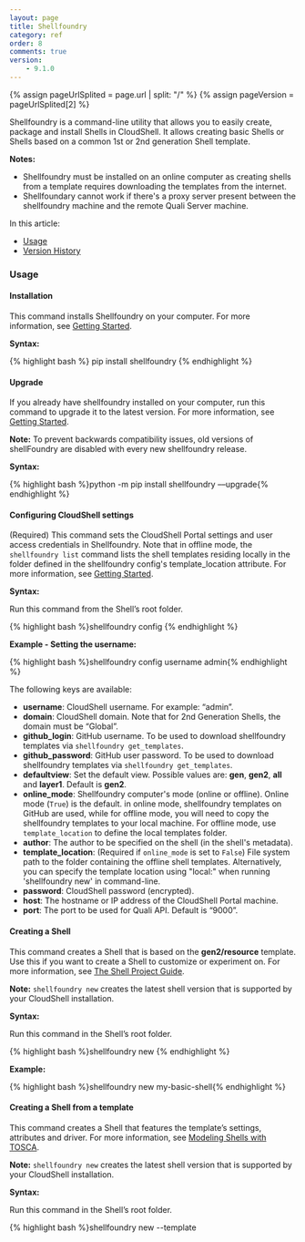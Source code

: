 ```yaml
---
layout: page
title: Shellfoundry
category: ref
order: 8
comments: true
version:
    - 9.1.0
---
```


{% assign pageUrlSplited = page.url | split: "/" %}
{% assign pageVersion = pageUrlSplited[2] %}


Shellfoundry is a command-line utility that allows you to easily create, package and install Shells in CloudShell.  It allows creating basic Shells or Shells based on a common 1st or 2nd generation Shell template. 

**Notes:** 

* Shellfoundry must be installed on an online computer as creating shells from a template requires downloading the templates from the internet.
* Shellfoundary cannot work if there's a proxy server present between the shellfoundry machine and the remote Quali Server machine.


In this article:

* [Usage](#usage)
* [Version History](#version-history)


### Usage<a name="usage"></a>


#### Installation
This command installs Shellfoundry on your computer. For more information, see [Getting Started]({{site.baseurl}}/shells/{{pageVersion}}/getting-started.html).

**Syntax:**

{% highlight bash %}
pip install shellfoundry
{% endhighlight %}


#### Upgrade

If you already have shellfoundry installed on your computer, run this command to upgrade it to the latest version. For more information, see [Getting Started]({{site.baseurl}}/shells/{{pageVersion}}/getting-started.html).

**Note:** To prevent backwards compatibility issues, old versions of shellFoundry are disabled with every new shellfoundry release.

**Syntax:**

{% highlight bash %}python -m pip install shellfoundry ––upgrade{% endhighlight %}


#### Configuring CloudShell settings

(Required) This command sets the CloudShell Portal settings and user access credentials in Shellfoundry. Note that in offline mode, the `shellfoundry list` command lists the shell templates residing locally in the folder defined in the shellfoundry config's template_location attribute. For more information, see [Getting Started]({{site.baseurl}}/shells/{{pageVersion}}/getting-started.html).

**Syntax:**

Run this command from the Shell’s root folder.

{% highlight bash %}shellfoundry config <key name> <key value>{% endhighlight %}

**Example - Setting the username:**

{% highlight bash %}shellfoundry config username admin{% endhighlight %}

The following keys are available:
* **username**: CloudShell username. For example: “admin”.
* **domain**: CloudShell domain. Note that for 2nd Generation Shells, the domain must be “Global”.
* **github_login**: GitHub username. To be used to download shellfoundry templates via `shellfoundry get_templates`.
* **github_password**: GitHub user password. To be used to download shellfoundry templates via `shellfoundry get_templates`.
* **defaultview**: Set the default view. Possible values are: **gen**, **gen2**, **all** and **layer1**. Default is **gen2**.
* **online_mode**: Shellfoundry computer's mode (online or offline). Online mode (`True`) is the default. in online mode, shellfoundry templates on GitHub are used, while for offline mode, you will need to copy the shellfoundry templates to your local machine. For offline mode, use `template_location` to define the local templates folder.
* **author**: The author to be specified on the shell (in the shell's metadata).
* **template_location**: (Required if `online_mode` is set to `False`) File system path to the folder containing the offline shell templates. Alternatively, you can specify the template location using "local:" when running 'shellfoundry new' in command-line.
* **password**: CloudShell password (encrypted).
* **host**: The hostname or IP address of the CloudShell Portal machine.
* **port**: The port to be used for Quali API. Default is “9000”.


#### Creating a Shell

This command creates a Shell that is based on the **gen2/resource** template. Use this if you want to create a Shell to customize or experiment on. For more information, see [The Shell Project Guide]({{site.baseurl}}/shells/{{pageVersion}}/the-shell-project.html).

**Note:** `shellfoundry new` creates the latest shell version that is supported by your CloudShell installation. 

**Syntax:**

Run this command in the Shell’s root folder.

{% highlight bash %}shellfoundry new <Shell-name>{% endhighlight %}

**Example:**

{% highlight bash %}shellfoundry new my-basic-shell{% endhighlight %}


#### Creating a Shell from a template

This command creates a Shell that features the template’s settings, attributes and driver. For more information, see [Modeling Shells with TOSCA]({{site.baseurl}}/shells/{{pageVersion}}/modeling-the-shell.html). 

**Note:** `shellfoundry new` creates the latest shell version that is supported by your CloudShell installation. 

**Syntax:**

Run this command in the Shell’s root folder.

{% highlight bash %}shellfoundry new <Shell-name> --template <template>{% endhighlight %}

**Example:**

{% highlight bash %}shellfoundry new my-switch-g2 --template=gen2/networking/switch{% endhighlight %}

**Note:** This command creates a Shell that is based on the latest version of the specified template, which is supported by your CloudShell version. However, you can also create a Shell based on a different version of the template, by adding `--version <version_number>` to the command. 


#### Creating a Shell from a local template

This section explains how to create Shells using a Shell template that isn’t online for some reason. For example, you want to use a Shell template you are currently developing.

**Syntax:**

Run this command from the directory that will contain the new Shell:

{% highlight bash %}shellfoundry new <new-shell-name> --template local:<path-to-template’s-root-folder> {% endhighlight %}

The path can be a URL to the Shell template's zip package on GitHub or the filesystem path (prefixed by `local:./`) to the extracted zip folder:

![Shell Commands]({{site.baseurl}}/assets/download_shell_zip.png)

**Example:**
{% highlight bash %}shellfoundry new my-service-ext --template local:C:\Temp\shell-pdu-standard-master {% endhighlight %}

&nbsp;&nbsp;&nbsp;&nbsp;&nbsp;The new shell is added to the path from which you ran the `shellfounfry new` command. 


#### Creating a Shell of a specific version

Follow the steps in this section to create an older version of a Shell. 

First, run the `shellfoundry show` command to see the Shell's versions.

**Example:**
{% highlight bash %}shellfoundry show <template-name> {% endhighlight %}

Then, in the `shellfoundry new` command, specify the version you need. For example, "5.0.2":

{% highlight bash %}shellfoundry new router-shell-502 --template gen2/networking/router --version 5.0.2 {% endhighlight %}


#### Downloading shellfoundry templates

This command downloads all shellfoundry templates from GitHub, which you can use to create shells in offline mode. Note that shellfoundry uses GitHub API to fetch the templates, so you will need to set a GitHub user (via `shellfoundry config`) to grant shellfoundry unrestricted access to GitHub API. For details, see this GitHub Developer <a href="https://developer.github.com/v3/#rate-limiting" target="_blank">article</a>.
**Syntax:**
{% highlight bash %}shellfoundry get_templates <CloudShell version>{% endhighlight %}
Shellfoundry will download the latest template versions that are compatible with the specified CloudShell version.
**Example:**
{% highlight bash %}shellfoundry get_templates 9.1{% endhighlight %}


#### Listing available Shell templates

This command lists the 1st and 2nd generation Shell templates you can use for your new Shell. For more information, see [Modeling Shells with TOSCA]({{site.baseurl}}/shells/{{pageVersion}}/modeling-the-shell.html). 

Note that in offline mode, the command lists the shell templates residing locally in the folder defined in the shellfoundry config's `template_location` attribute.

**Syntax:**

{% highlight bash %}shellfoundry list{% endhighlight %}

To view templates of a specific type, add the appropriate flag to the command: `--gen1`, `--gen2`, `--layer1`, `--all` (lists all available templates).


#### Listing versions of a Shell template

To display a list of the versions for a given template, run the following in command-line:

{% highlight bash %}shellfoundry show <template_name>{% endhighlight %}

The versions are displayed in descending order from latest to earliest.


#### Packaging a Shell

This command packs the shell's source code, data model and configuration into a ZIP package, which can be uploaded into CloudShell. For additional information, see [Deploying to Production]({{site.baseurl}}/shells/{{pageVersion}}/deploying-to-production.html).

**Syntax:**

Run this command from the Shell’s root folder.

{% highlight bash %}shellfoundry pack{% endhighlight %}

A ZIP package is created in the Shell’s *dist* directory with the name "nutshell.zip".

**Note:** The `pack` command requires the presence of a *shell.yml* file, which is created by default in Shells created using Shellfoundry. However, if your shell was created elsewhere, make sure to add a *shell.yml* file with the following structure:

 {% highlight bash %}
 ###shell.yml

 shell:

     name: nutshell
{% endhighlight %}


#### Packaging and importing a Shell into CloudShell

This command creates a distributable zip file for the Shell and imports it into CloudShell using the CloudShell Portal and user defined by the `shellfoundry configure` command. For more information, see [Getting Started]({{site.baseurl}}/shells/{{pageVersion}}/getting-started.html).

**Syntax:**

Run this command from the Shell’s root folder.

{% highlight bash %}shellfoundry install{% endhighlight %}


#### Generating the Shell’s data model file

The shell’s data model (*data_model.py* file) consists of the standard specifications and the extended data model, which is defined in the *shell-definition.yaml* file. The shell's data model is mainly used to work with resource attributes and implement the Auto-discovery process. After importing the _data_model_, PyCharm (and some other IDEs) will recognize the docstring code-hint annotations and will enable autocomplete as you can see below:

![Directory Structure]({{site.baseurl}}/assets/auto_complete_demo.png)

**Syntax:**

Run this command from the Shell’s root folder.

{% highlight bash %} shellfoundry generate {% endhighlight %}

For additional information, see [Managing the Shell’s Data Model]({{site.baseurl}}/shells/{{pageVersion}}/generating-shell-data-model.html).


#### Customizing a 2nd Gen Shell

This command downloads the source code of the Shell you wish to customize to your local machine and updates the Shell’s Author with the author specified in Shellfoundry. Note that extending official Shells (Shells that were released by Quali) will remove their official tag. For more information, see [Customizing a 2nd Gen Shell]({{site.baseurl}}/shells/{{pageVersion}}/customizing-shells.html).


**Syntax:**

Run this command from the directory that will contain the new Shell:

{% highlight bash %}
shellfoundy extend <URL/path-to-Shell>
{% endhighlight %}

The path can be a URL to the Shell's source code on [Quali Community's Integrations](https://community.quali.com/integrations) page or the filesystem path (prefixed by `local:./`) to the extracted source code folder:

![Shell Commands]({{site.baseurl}}/assets/download_shell_source_code.png)


**Examples:**

&nbsp;&nbsp;&nbsp;&nbsp;&nbsp;Extending a Shell residing on GitHub:
&nbsp;&nbsp;&nbsp;&nbsp;&nbsp;{% highlight bash %}
shellfoundry extend https://github.com/QualiSystems/Juniper-JunOS-Router-Shell-2G/archive/1.0.0.zip
{% endhighlight %}

&nbsp;&nbsp;&nbsp;&nbsp;&nbsp;Extending a local Shell:
&nbsp;&nbsp;&nbsp;&nbsp;&nbsp;{% highlight bash %}
shellfoundry extend local:C:\Temp\my-shells\JuniperJunOSRouterShell2G
{% endhighlight %}

Before extending a local Shell, make sure the Shell's destination folder is different from the original Shell's root folder.

### Version History<a name="version-history"></a>

**1.2.5 (2018-10-04)**
* Set strict python version

**1.2.4 (2018-09-26)**
* Removed unnecessary *cloudshell-automation-api* dependency from requirements
* Set static version for package click in requirements. click==6.7

**1.2.2 (2018-08-16)**
* Fixed bug related to template verifications and standards compatibilities

**1.2.1 (2018-08-13)**
* Added dynamical determination of minimal CloudShell version from templates

**1.2.0 (2018-07-26)**
* Extended `new` command behaviour for offline mode
* Added validation to check if the template and standard versions are compatible

**1.1.9 (2018-05-03)**
* Added Offline Mode functionality

**1.1.8 (2018-04-23)**
* Fixed typo in `pack` command behavior
* Added new online template for Cloud Provider

**1.1.7 (2018-04-03)**
* Shellfoundry now packs deployment options if any exist

**1.1.6 (2018-03-27)**
* Added limitation installing a gen2 shell (regular/service) into a non-Global domain

**1.1.5 (2018-03-01)**
* Added new online template for Traffic Generator Controller Service

**1.1.4 (2018-02-21)**
* Added new 2nd Gen online template for Traffic Generator Chassis

**1.1.2 (2018-01-09)**
* Enhanced `extend` command logic

**1.1.1 (2017-11-14)**
* Added new online templates
* Added specific error message to Layer 1 Shell `pack` and `install` commands

**1.1.0 (2017-10-30)**
* Added `author` field to shellfoundry configuration
* Added `extend` command behavior
* Added verification when upgrading an official shell to unofficial

**1.0.4 (2017-08-28)**
* Fixed some inconsistencies relating to the `extend` and `new` commands, specifically around the shell name

**1.0.3 (2017-06-28)**
* `list` command aborts if there is a new major version on pypi
* Old Shellfoundry versions are NOT supported anymore. Therefore, in order to upgrade to the newest version, please run this command:
{% highlight bash %} pip install shellfoundry -U  {% endhighlight %}

**1.0.2 (2017-06-27)**
* `new` command aborts if there is a new major version on pypi

**1.0.1 (2017-06-26)**
* `new` command now conforms to CloudShell naming rules

**1.0.0 (2017-06-19)**
* `list` command now shows templates that are installable on your cloudshell
* `new` command now creates the latest version of the template that matches the standards installed on your cloudshell
* When running `new` or `list` commands, a notification is displayed if a new Shellfoundry version is available

**0.2.7 (2017-05-16)**
* Shellfoundry now packs *categories.xml*, if it exists

**0.2.6 (2017-03-14)**
* Minor bug fixes

**0.2.2 (2017-01-22)**
* **gen2/resource** is the now the default template for the `new` command instead of **gen1/resource**

**0.2.0 (2017-01-17)**
* `list` command filtering parameters have changed (legacy => **gen1**, TOSCA => **gen2**)
* Added another filtering parameter: **--layer1**
* Minimum CloudShell version column appears in the `list` command's output table
* **gen2** is now the default view for list command

**0.1.3 (2016-12-27)**
* `config` now echoes all default configurations if they have not been overridden by the user

**0.1.2 (2016-12-26)**
* `config` command now encrypts the password

**0.1.0 (2016-12-14)**
* `show` command was added to display all available versions of a template
* A new option was added to the `new` command called **--version**. It enables template versioning on Shellfoundry.

**0.0.44 (2016-12-12)**
* Fixed a bug with the `config` command, which caused Shellfoundry to crash if a config file was missing

**0.0.43 (2016-12-11)**
* `list` command is now able to filter results based on shell type (**--tosca**, **--legacy**, **--all**)

**0.0.41 (2016-12-08)**
* `config` command was added to allow setting configuration globally for all Shells in addition to local configuration

**0.0.39 (2016-10-09)**
* Pack Shell icon if specified in the *shell-definition.yml* file under `metadatatemplate_icon` for TOSCA based shells

**0.0.38 (2016-09-28)**
* Update reference to *cloudshell-rest-api 7.2.0.7* to use PUT method in update shell

**0.0.35 (2016-09-15)**
* TOSCA support was added to the `pack` and `install` commands
* `generate` command was added to generate the Shell driver's data model in Python

**0.0.32 (2016-08-10)**
* `pack` command downloads dependencies into *dist* directory
* Dependency for git was removed
* Local Shell templates are supported
* Proxy support was added for access to github

**0.0.31 (2016-08-04)**
* git prerequisite were removed. Shellfoundry now works even if git is not preinstalled

**0.0.28 (2016-07-07)**
* Bug pertaining to the installation of packages in CloudShell was fixed

**0.0.26 (2016-06-23)**
* Images copied to the *DataModel* folder (Issue #21)

**0.0.17 (2016-05-25)**
* Fixed anj error message that is displayed when `install` command fails in logging in into CloudShell

**0.0.1 (2016-05-02)**
* First release on PyPI

